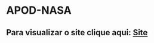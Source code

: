 # APOD-NASA
## Para visualizar o site clique aqui:   [Site](https://raw.githack.com/Luana-Developer/APOD-NASA/main/Nasa.html) 

